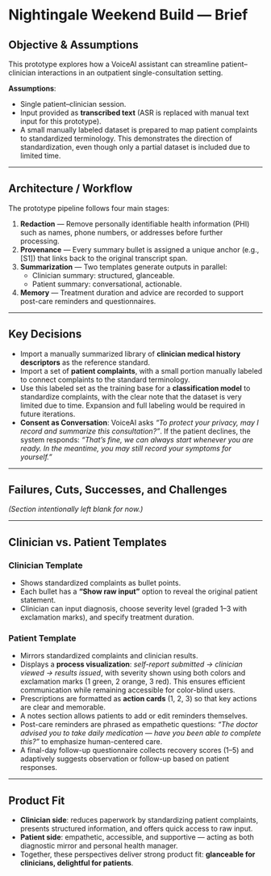 # Nightingale Weekend Build — Brief

## Objective & Assumptions
This prototype explores how a VoiceAI assistant can streamline patient–clinician interactions in an outpatient single-consultation setting.  

**Assumptions**:  
- Single patient–clinician session.  
- Input provided as **transcribed text** (ASR is replaced with manual text input for this prototype).  
- A small manually labeled dataset is prepared to map patient complaints to standardized terminology. This demonstrates the direction of standardization, even though only a partial dataset is included due to limited time.

---

## Architecture / Workflow
The prototype pipeline follows four main stages:

1. **Redaction** — Remove personally identifiable health information (PHI) such as names, phone numbers, or addresses before further processing.  
2. **Provenance** — Every summary bullet is assigned a unique anchor (e.g., [S1]) that links back to the original transcript span.  
3. **Summarization** — Two templates generate outputs in parallel:  
   - Clinician summary: structured, glanceable.  
   - Patient summary: conversational, actionable.  
4. **Memory** — Treatment duration and advice are recorded to support post-care reminders and questionnaires.  

---

## Key Decisions
- Import a manually summarized library of **clinician medical history descriptors** as the reference standard.  
- Import a set of **patient complaints**, with a small portion manually labeled to connect complaints to the standard terminology.  
- Use this labeled set as the training base for a **classification model** to standardize complaints, with the clear note that the dataset is very limited due to time. Expansion and full labeling would be required in future iterations.  
- **Consent as Conversation**: VoiceAI asks *“To protect your privacy, may I record and summarize this consultation?”*. If the patient declines, the system responds: *“That’s fine, we can always start whenever you are ready. In the meantime, you may still record your symptoms for yourself.”*  

---

## Failures, Cuts, Successes, and Challenges
*(Section intentionally left blank for now.)*

---

## Clinician vs. Patient Templates

### Clinician Template
- Shows standardized complaints as bullet points.  
- Each bullet has a **“Show raw input”** option to reveal the original patient statement.  
- Clinician can input diagnosis, choose severity level (graded 1–3 with exclamation marks), and specify treatment duration.  

### Patient Template
- Mirrors standardized complaints and clinician results.  
- Displays a **process visualization**: *self-report submitted → clinician viewed → results issued*, with severity shown using both colors and exclamation marks (1 green, 2 orange, 3 red). This ensures efficient communication while remaining accessible for color-blind users.  
- Prescriptions are formatted as **action cards** (1, 2, 3) so that key actions are clear and memorable.  
- A notes section allows patients to add or edit reminders themselves.  
- Post-care reminders are phrased as empathetic questions: *“The doctor advised you to take daily medication — have you been able to complete this?”* to emphasize human-centered care.  
- A final-day follow-up questionnaire collects recovery scores (1–5) and adaptively suggests observation or follow-up based on patient responses.  

---

## Product Fit
- **Clinician side**: reduces paperwork by standardizing patient complaints, presents structured information, and offers quick access to raw input.  
- **Patient side**: empathetic, accessible, and supportive — acting as both diagnostic mirror and personal health manager.  
- Together, these perspectives deliver strong product fit: **glanceable for clinicians, delightful for patients**.
